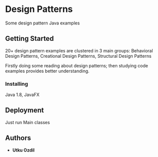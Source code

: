 # Design Patterns

Some design pattern Java examples 

## Getting Started

20+ design pattern examples are clustered in 3 main groups: Behavioral Design Patterns, Creational Design Patterns, Structural Design Patterns

Firstly doing some reading about design patterns; then studying code examples provides better understanding.

### Installing

Java 1.8, JavaFX

## Deployment

Just run Main classes

## Authors

* **Utku Ozdil**

